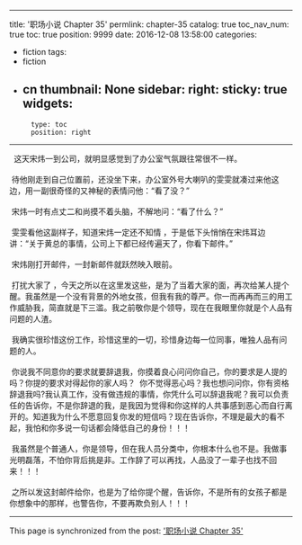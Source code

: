 
---
title: '职场小说 Chapter 35'
permlink: chapter-35
catalog: true
toc_nav_num: true
toc: true
position: 9999
date: 2016-12-08 13:58:00
categories:
- fiction
tags:
- fiction
- cn
thumbnail: None
sidebar:
    right:
        sticky: true
widgets:
    -
        type: toc
        position: right
---


<html>
<p>&nbsp;&nbsp;这天宋炜一到公司，就明显感觉到了办公室气氛跟往常很不一样。<br>
<br>
&nbsp;待他刚走到自己位置前，还没坐下来，办公室外号大喇叭的雯雯就凑过来他这边，用一副很奇怪的又神秘的表情问他：“看了没？”<br>
<br>
&nbsp;宋炜一时有点丈二和尚摸不着头脑，不解地问：“看了什么？”<br>
<br>
&nbsp;雯雯看他这副样子，知道宋炜一定还不知情 ，于是低下头悄悄在宋炜耳边讲：“关于黄总的事情，公司上下都已经传遍天了，你看下邮件。”<br>
<br>
&nbsp;宋炜刚打开邮件，一封新邮件就跃然映入眼前。<br>
<br>
&nbsp;打扰大家了 ，今天之所以在这里发这些，是为了当着大家的面，再次给某人提个醒。我虽然是一个没有背景的外地女孩，但我有我的尊严。你一而再再而三的用工作威胁我，简直就是下三滥。我之前敬你是个领导，现在在我眼里你就是个人品有问题的人渣。<br>
<br>
&nbsp;我确实很珍惜这份工作，珍惜这里的一切，珍惜身边每一位同事，唯独人品有问题的人。<br>
<br>
&nbsp;你说我不同意你的要求就要辞退我，你摸着良心问问你自己，你的要求是人提的吗？你提的要求对得起你的家人吗？ &nbsp;你不觉得恶心吗？我也想问问你，你有资格辞退我吗?我认真工作，没有做违规的事情，你凭什么可以辞退我呢？我可以负责任的告诉你，不是你辞退的我，是我因为觉得和你这样的人共事感到恶心而自行离开的。知道我为什么不愿意回复你发的短信吗？现在告诉你，不理是最大的看不起，我怕和你多说一句话都会降低自己的身份！！！<br>
<br>
&nbsp;我虽然是个普通人，你是领导，但在我人员分类中，你根本什么也不是。我做事光明磊落，不怕你背后挑是非。工作辞了可以再找，人品没了一辈子也找不回来！！！<br>
<br>
&nbsp;之所以发这封邮件给你，也是为了给你提个醒，告诉你，不是所有的女孩子都是你想象中的那样，也警告你，不要再欺负别人！！！</p>
</html>

- - -

This page is synchronized from the post: ['职场小说 Chapter 35'](https://steemit.com/@rivalhw/chapter-35)
